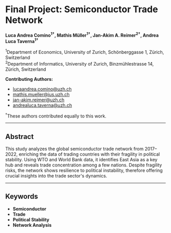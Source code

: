 # Final Project: Semiconductor Trade Network

**Luca Andrea Comino<sup>1†</sup>, Mathis Müller<sup>1†</sup>, Jan-Akim A. Reimer<sup>2†</sup>, Andrea Luca Taverna<sup>1†</sup>**

<sup>1</sup>Department of Economics, University of Zurich, Schönberggasse 1, Zürich, Switzerland  
<sup>2</sup>Department of Informatics, University of Zurich, Binzmühlestrasse 14, Zürich, Switzerland  

**Contributing Authors:**  
- lucaandrea.comino@uzh.ch  
- mathis.mueller@ius.uzh.ch  
- jan-akim.reimer@uzh.ch  
- andrealuca.taverna@uzh.ch  

<sup>†</sup>These authors contributed equally to this work.

---

## Abstract

This study analyzes the global semiconductor trade network from 2017–2022, enriching the data of trading countries with their fragility in political stability. Using WTO and World Bank data, it identifies East Asia as a key hub and reveals trade concentration among a few nations. Despite fragility risks, the network shows resilience to political instability, therefore offering crucial insights into the trade sector's dynamics.

---

## Keywords

- **Semiconductor**  
- **Trade**  
- **Political Stability**  
- **Network Analysis**
